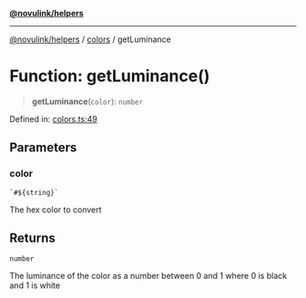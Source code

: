 [**@novulink/helpers**](../../README.md)

***

[@novulink/helpers](../../README.md) / [colors](../README.md) / getLuminance

# Function: getLuminance()

> **getLuminance**(`color`): `number`

Defined in: [colors.ts:49](https://github.com/M-Media-Group/app.novu.link/blob/185285297b092339554122b4cf56a2dcd7525fea/packages/helpers/src/colors.ts#L49)

## Parameters

### color

`` `#${string}` ``

The hex color to convert

## Returns

`number`

The luminance of the color as a number between 0 and 1 where 0 is black and 1 is white
